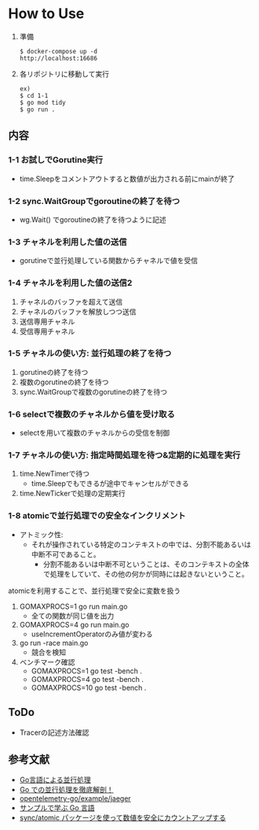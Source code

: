 # How to Use

1. 準備

   ```
   $ docker-compose up -d
   http://localhost:16686
   ```

1. 各リポジトリに移動して実行
   ```
   ex)
   $ cd 1-1
   $ go mod tidy
   $ go run .
   ```


## 内容

### 1-1 お試しでGorutine実行

* time.Sleepをコメントアウトすると数値が出力される前にmainが終了

### 1-2 sync.WaitGroupでgoroutineの終了を待つ

* wg.Wait() でgoroutineの終了を待つように記述

### 1-3 チャネルを利用した値の送信

* gorutineで並行処理している関数からチャネルで値を受信

### 1-4 チャネルを利用した値の送信2

1. チャネルのバッファを超えて送信
1. チャネルのバッファを解放しつつ送信
1. 送信専用チャネル
1. 受信専用チャネル

### 1-5 チャネルの使い方: 並行処理の終了を待つ

1. gorutineの終了を待つ
1. 複数のgorutineの終了を待つ
1. sync.WaitGroupで複数のgorutineの終了を待つ

### 1-6 selectで複数のチャネルから値を受け取る

* selectを用いて複数のチャネルからの受信を制御

### 1-7 チャネルの使い方: 指定時間処理を待つ&定期的に処理を実行

1. time.NewTimerで待つ
   * time.Sleepでもできるが途中でキャンセルができる
1. time.NewTickerで処理の定期実行

### 1-8 atomicで並行処理での安全なインクリメント

* アトミック性:
   * それが操作されている特定のコンテキストの中では、分割不能あるいは中断不可であること。
      * 分割不能あるいは中断不可ということは、そのコンテキストの全体で処理をしていて、その他の何かが同時には起きないということ。

atomicを利用することで、並行処理で安全に変数を扱う

1. GOMAXPROCS=1 go run main.go
   * 全ての関数が同じ値を出力
1. GOMAXPROCS=4 go run main.go
   * useIncrementOperatorのみ値が変わる
1. go run -race main.go 
   * 競合を検知
1. ベンチマーク確認
   * GOMAXPROCS=1 go test -bench .
   * GOMAXPROCS=4 go test -bench .
   * GOMAXPROCS=10 go test -bench .

## ToDo
* Tracerの記述方法確認

## 参考文献
- [Go言語による並行処理](https://www.oreilly.co.jp/books/9784873118468/)
- [Go での並行処理を徹底解剖！](https://zenn.dev/hsaki/books/golang-concurrency/viewer/intro)
- [opentelemetry-go/example/jaeger](https://github.com/open-telemetry/opentelemetry-go/blob/main/example/jaeger/main.go)
- [サンプルで学ぶ Go 言語](https://www.spinute.org/go-by-example/)
- [sync/atomic パッケージを使って数値を安全にカウントアップする](https://qiita.com/yuya_takeyama/items/98e5a9fe6786df11c8a7)